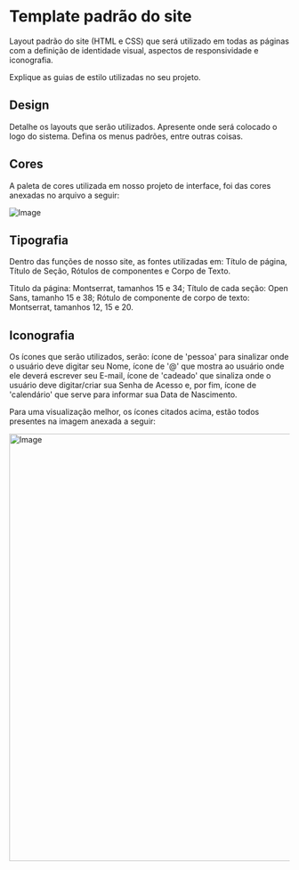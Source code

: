 # Template padrão do site

Layout padrão do site (HTML e CSS) que será utilizado em todas as páginas com a definição de identidade visual, aspectos de responsividade e iconografia.

Explique as guias de estilo utilizadas no seu projeto.

## Design

Detalhe os layouts que serão utilizados. Apresente onde será colocado o logo do sistema. Defina os menus padrões, entre outras coisas.


## Cores

A paleta de cores utilizada em nosso projeto de interface, foi das cores anexadas no arquivo a seguir:

![Image](https://github.com/user-attachments/assets/fa7e3ca7-f796-4720-8af7-a610e9d0ce4b)

## Tipografia

Dentro das funções de nosso site, as fontes utilizadas em: Título de página, Título de Seção, Rótulos de componentes e Corpo de Texto.

Titulo da página: Montserrat, tamanhos 15 e 34;
Título de cada seção: Open Sans, tamanho 15 e 38;
Rótulo de componente de corpo de texto: Montserrat, tamanhos 12, 15 e 20.


## Iconografia

Os ícones que serão utilizados, serão: ícone de 'pessoa' para sinalizar onde o usuário deve digitar seu Nome, ícone de '@' que mostra ao usuário onde ele deverá escrever seu E-mail, ícone de 'cadeado' que sinaliza onde o usuário deve digitar/criar sua Senha de Acesso e, por fim, ícone de 'calendário' que serve para informar sua Data de Nascimento.

Para uma visualização melhor, os ícones citados acima, estão todos presentes na imagem anexada a seguir:

<img width="1366" height="768" alt="Image" src="https://github.com/user-attachments/assets/e4c2b70d-78a6-4bf1-9c0a-90c726549650" />
